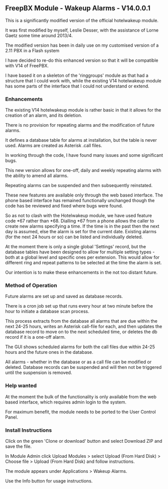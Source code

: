 <h2>FreepBX Module - Wakeup Alarms - V14.0.0.1</h2>

This is a significantly modified version of the official hotelwakeup module.

It was first modified by myself, Leslie Desser, with the assistance of Lorne Gaetz some time around 2013/4.

The modified version has been in daily use on my customised version of a 2.11 PBX in a Flash system

I have decided to re-do this enhanced version so that it will be compatible with V14 of FreePBX.

I have based it on a skeleton of the 'ringgroups' module as that had a structure that I could work with, while the existing V14 hotelwakeup module has some parts of the interface that I could not understand or extend.

<h3>Enhancements</h3>

The existing V14 hotelwakeup module is rather basic in that it allows for the creation of an alarm, and its deletion.

There is no provision for repeating alarms and the modification of future alarms.

It defines a database table for alarms at installation, but the table is never used.  Alarms are created as Asterisk .call files.

In working through the code, I have found many issues and some significant bugs.

This new version allows for one-off, daily and weekly repeating alarms with the ability to amend all alarms.

Repeating alarms can be suspended and then subsequently reinstated.

These new features are available only through the web based interface.  The phone based interface has remained functionally unchanged though the code has be reviewed and fixed where bugs were found.  

So as not to clash with the Hotelwakeup module, we have used feature code *67 rather than *68.  Dialling *67 from a phone allows the caller to create new alarms specifying a time.  If the time is in the past then the next day is assumed, else the alarm is set for the current date.  Existing alarms (for the next 24 hours or so) can be listed and individually deleted.

At the moment there is only a single global 'Settings' record, but the database tables have been designed to allow for multiple setting types - both at a global level and specific ones per extension.  This would allow for different ring and repeat patterns to be selected at the time the alarm is set. 

Our intention is to make these enhancements in the not too distant future.

<h3>Method of Operation</h3>

Future alarms are set up and saved as database records.

There is a cron job set up that runs every hour at two minute before the hour to initiate a database scan process.

This process extracts from the database all alarms that are due within the next 24-25 hours, writes an Asterisk call-file for each, and then updates the database record to move on to the next scheduled time, or deletes the db record if it is a one-off alarm.

The GUI shows scheduled alarms for both the call files due within 24-25 hours and the future ones in the database.

All alarms - whether in the database or as a call file can be modified or deleted.  Database records can be suspended and will then not be triggered until the suspension is removed.

<h3>Help wanted</h3>

At the moment the bulk of the functionality is only available from the web based interface, which requires admin login to the system.

For maximum benefit, the module needs to be ported to the User Control Panel.

<h3>Install Instructions</h3>

Click on the green 'Clone or download' button and select Download ZIP and save the file.

In Module Admin click Upload Modules > select Upload (From Hard Disk) > Choose file > Upload (From Hard Disk) and follow instructions.

The module appears under Applications > Wakeup Alarms.

Use the Info button for usage instructions.
